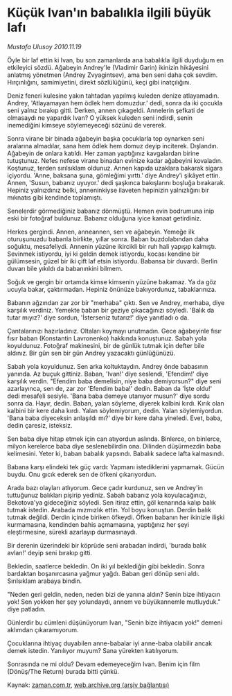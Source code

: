 # Küçük Ivan'ın babalıkla ilgili büyük lafı

*Mustafa Ulusoy 2010.11.19*

<td class="columnist-detail">
<p>Öyle bir laf ettin ki Ivan, bu son zamanlarda ana babalıkla ilgili duyduğum en etkileyici sözdü. Ağabeyin Andrey'le (Vladimir Garin) ikinizin hikâyesini anlatmış yönetmen (Andrey Zvyagintsev), ama ben seni daha çok sevdim. Hırçınlığını, samimiyetini, direkt sözlülüğünü, keçi gibi inatçılığını.</p>
<p>
<div id="haberMetinDiv">
<p>Deniz feneri kulesine yakın tahtadan yapılmış kuleden denize atlayamadın. Andrey, 'Atlayamayan hem ödlek hem domuzdur.' dedi, sonra da iki çocukla seni yalnız bırakıp gitti. Derken, annen çıkageldi. Annelerin şefkati de olmasaydı ne yapardık Ivan? O yüksek kuleden seni indirdi, senin inemediğini kimseye söylemeyeceği sözünü de vererek.
<p>Sonra virane bir binada ağabeyin başka çocuklarla top oynarken seni aralarına almadılar, sana hem ödlek hem domuz deyip inciterek. Dışlandın. Ağabeyin de onlara katıldı. Her zaman yaptığınız kavgalardan birine tutuştunuz. Nefes nefese virane binadan evinize kadar ağabeyini kovaladın. Koştunuz, terden sırılsıklam oldunuz. Annen kapıda uzaklara bakarak sigara içiyordu. 'Anne, baksana şuna, gömleğimi yırttı.' diye Andrey'i şikâyet ettin. Annen, 'Susun, babanız uyuyor.' dedi şaşkınca bakışlarını boşluğa bırakarak. Hepiniz yalnızdınız belki, anneninkiyse ilaveten hepinizin yalnızlığını bir mıknatıs gibi kendinde toplamıştı. 
<p>Senelerdir görmediğiniz babanız dönmüştü. Hemen evin bodrumuna inip eski bir fotoğraf buldunuz. Babanız olduğuna iyice kanaat getirdiniz.
<p>Herkes gergindi. Annen, anneannen, sen ve ağabeyin. Yemeğe ilk oturuşunuzdu babanla birlikte, yıllar sonra. Baban buzdolabından daha soğuktu, mesafeliydi. Annenin yüzüne ikircikli bir ruh hali yapışıp kalmıştı. Sevinmek istiyordu, iyi ki geldin demek istiyordu, kocası kendine bir gülümsesin, güzel bir iki çift laf etsin istiyordu. Babansa bir duvardı. Berlin duvarı bile yıkıldı da babanınkini bilmem. 
<p>Soğuk ve gergin bir ortamda kimse kimsenin yüzüne bakamaz. Ya da göz ucuyla bakar, çaktırmadan. Hepiniz önünüze bakıyordunuz, tabaklarınıza.
<p>Babanın ağzından zar zor bir "merhaba" çıktı. Sen ve Andrey, merhaba, diye karşılık verdiniz. Yemekte baban bir geziye çıkacağınızı söyledi. 'Balık da tutar mıyız?' diye sordun, 'İsterseniz tutarız!' diye yanıtladı o da.
<p>Çantalarınızı hazırladınız. Oltaları koymayı unutmadın. Gece ağabeyinle fısır fısır baban (Konstantin Lavronenko) hakkında konuştunuz. Sabah yola koyuldunuz. Fotoğraf makinesini, bir de günlük tutmak için defter bile aldınız. Bir gün sen bir gün Andrey yazacaktı günlüğünüzü.
<p>Sabah yola koyuldunuz. Sen arka koltuktaydın. Andrey önde babasının yanında. Az buçuk gittiniz. Baban, 'Ivan!' diye seslendi, 'Efendim!' diye karşılık verdin. "Efendim baba demelisin, niye baba demiyorsun?" diye seni azarlayınca, sen de, zar zor 'Efendim baba!' dedin. Baban da 'İşte oldu!' dedi mesafeli sesiyle. 'Bana baba demeye utanıyor musun?' diye sordu sonra da. Hayır, dedin. Baban, yalan söyleme, diyerek kalbini kırdı. Kırık olan kalbini bir kere daha kırdı. Yalan söylemiyorum, dedin. Yalan söylemiyordun. 'Bana baba diyeceksin anlaşıldı mı?' diye bir kere daha yineledi. Evet, baba, dedin çaresiz, isteksiz.
<p>Sen baba diye hitap etmek için can atıyordun aslında. Binlerce, on binlerce, milyon kerelerce baba diye seslenebilirdin ona. Dilinden düşürmezdin baba kelimesini. Yeter ki, baban babalık yapsındı. Babalık sadece lafta kalmasındı. 
<p>Babana karşı elindeki tek güç vardı: Yapmanı istediklerini yapmamak. Gücün buydu. Onu gıcık ederek sen de öfkeni çıkarıyordun.
<p>Arada bazı olayları atlıyorum. Gece çadır kurdunuz, sen ve Andrey'in tuttuğunuz balıkları pişirip yediniz. Sabah babanız yola koyulacağınızı, Bekotova'ya gideceğiniz söyledi. Sen itiraz ettin, göl kenarında kalıp balık tutmak istedin. Arabada mızmızlık ettin. Yol boyu konuştun. Derdin balık tutmak değildi. Derdin içinde biriken öfkeydi. Öfken babanın her ikinizle ilişki kurmamasına, kendinden bahis açmamasına, yaptığınız her şeyi eleştirmesine, sürekli azarlayıp durmasınaydı.
<p>Bir derenin üzerindeki bir köprüde seni arabadan indirdi, 'burada balık avlan!' deyip seni bırakıp gitti.
<p>Bekledin, saatlerce bekledin. On iki yıl beklediğin gibi bekledin. Sonra bardaktan boşanırcasına yağmur yağdı. Baban geri dönüp seni aldı. Sırılsıklam arabaya bindin.
<p>"Neden geri geldin, neden, neden bizi de yanına aldın? Senin bize ihtiyacın yok! Sen yokken her şey yolundaydı, annem ve büyükannemle mutluyduk." diye patladın.
<p>Günlerdir bu cümleni düşünüyorum Ivan, "Senin bize ihtiyacın yok!" demeni aklımdan çıkaramıyorum.
<p>Çocuklarına ihtiyaç duyabilen anne-babalar iyi anne-baba olabilir ancak demek istedin. Yanılıyor muyum? Sana yürekten katılıyorum.
<p>Sonrasında ne mi oldu? Devam edemeyeceğim Ivan. Benim için film (Dönüş/The Return) burada bitti çünkü. </p></p></p></p></p></p></p></p></p></p></p></p></p></p></p></p></p></div>
</p>
<a href="http://web.archive.org/web/20110206051316/mailto:m.ulusoy@zaman.com.tr">
</a></td>

Kaynak: [zaman.com.tr](http://zaman.com.tr/yazar.do?yazino=1054210), [web.archive.org (arşiv bağlantısı)](http://web.archive.org/web/20110206051316/http://www.zaman.com.tr:80/yazar.do?yazino=1054210)
